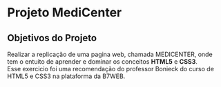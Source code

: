 # Projeto MediCenter
## Objetivos do Projeto

<p>Realizar a replicação de uma pagina web, chamada MEDICENTER, onde tem o entuito de aprender e dominar os conceitos <strong>HTML5</strong> e <strong>CSS3</strong>.<br> 
Esse exercicio foi uma recomendação do professor Bonieck do curso de HTML5 e CSS3 na plataforma da B7WEB.</p>

